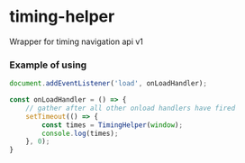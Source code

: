 # timing-helper
Wrapper for timing navigation api v1

### Example of using
```js
document.addEventListener('load', onLoadHandler);

const onLoadHandler = () => {
    // gather after all other onload handlers have fired
    setTimeout(() => {
        const times = TimingHelper(window);
        console.log(times);
    }, 0);
}
```
